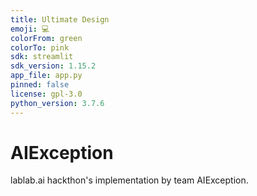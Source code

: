 ```yaml
---
title: Ultimate Design
emoji: 💻
colorFrom: green
colorTo: pink
sdk: streamlit
sdk_version: 1.15.2
app_file: app.py
pinned: false
license: gpl-3.0
python_version: 3.7.6
---
```


# AIException
lablab.ai hackthon's implementation by team AIException.
